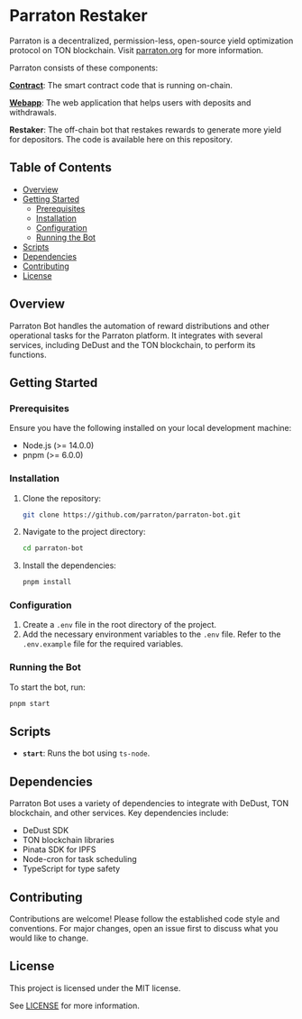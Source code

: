 # Parraton Restaker

Parraton is a decentralized, permission-less, open-source yield optimization protocol on TON blockchain. Visit [parraton.org](https://parraton.org) for more information.

Parraton consists of these components:

**[Contract](https://github.com/parraton/parraton-core)**: The smart contract code that is running on-chain.

**[Webapp](https://github.com/parraton/parroton-web)**: The web application that helps users with deposits and withdrawals.

**Restaker**: The off-chain bot that restakes rewards to generate more yield for depositors. The code is available here on this repository.

## Table of Contents

- [Overview](#overview)
- [Getting Started](#getting-started)
  - [Prerequisites](#prerequisites)
  - [Installation](#installation)
  - [Configuration](#configuration)
  - [Running the Bot](#running-the-bot)
- [Scripts](#scripts)
- [Dependencies](#dependencies)
- [Contributing](#contributing)
- [License](#license)

## Overview

Parraton Bot handles the automation of reward distributions and other operational tasks for the Parraton platform. It integrates with several services, including DeDust and the TON blockchain, to perform its functions.

## Getting Started

### Prerequisites

Ensure you have the following installed on your local development machine:

- Node.js (>= 14.0.0)
- pnpm (>= 6.0.0)

### Installation

1. Clone the repository:

   ```sh
   git clone https://github.com/parraton/parraton-bot.git
   ```

2. Navigate to the project directory:

   ```sh
   cd parraton-bot
   ```

3. Install the dependencies:
   ```sh
   pnpm install
   ```

### Configuration

1. Create a `.env` file in the root directory of the project.
2. Add the necessary environment variables to the `.env` file. Refer to the `.env.example` file for the required variables.

### Running the Bot

To start the bot, run:

```sh
pnpm start
```

## Scripts

- **`start`**: Runs the bot using `ts-node`.

## Dependencies

Parraton Bot uses a variety of dependencies to integrate with DeDust, TON blockchain, and other services. Key dependencies include:

- DeDust SDK
- TON blockchain libraries
- Pinata SDK for IPFS
- Node-cron for task scheduling
- TypeScript for type safety

## Contributing

Contributions are welcome! Please follow the established code style and conventions. For major changes, open an issue first to discuss what you would like to change.

## License

This project is licensed under the MIT license.

See [LICENSE](LICENSE) for more information.
